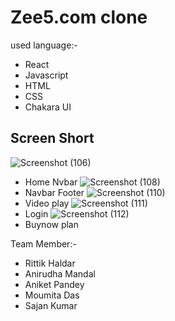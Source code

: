 # Zee5.com clone

used language:-

- React
- Javascript
- HTML
- CSS
- Chakara UI


## Screen Short

![Screenshot (106)](https://scontent.fccu31-1.fna.fbcdn.net/v/t39.30808-6/333909489_723068569522871_6568290365231009397_n.jpg?_nc_cat=105&ccb=1-7&_nc_sid=730e14&_nc_ohc=S__FNhVfaJoAX-c-w3j&_nc_ht=scontent.fccu31-1.fna&oh=00_AfClb4OljTZJh_5OVPAkqcbVDBiVlqAF6SziwZIXHoOzwQ&oe=640366D1)
- Home Nvbar
![Screenshot (108)](https://scontent.fccu31-1.fna.fbcdn.net/v/t39.30808-6/333981204_1260179684900051_6327490019940518943_n.jpg?_nc_cat=111&ccb=1-7&_nc_sid=730e14&_nc_ohc=OP5JuL-8OHsAX-Mg64f&_nc_ht=scontent.fccu31-1.fna&oh=00_AfArx0M7txIAY8KDO8sMmz2sjP2BXM82dQMNx2ukNC_VxQ&oe=64025E8F)
- Navbar Footer
![Screenshot (110)](https://scontent.fccu31-1.fna.fbcdn.net/v/t39.30808-6/333894641_513277667641857_3712025693433383716_n.jpg?_nc_cat=108&ccb=1-7&_nc_sid=730e14&_nc_ohc=BW1aUxvlYacAX8BVOle&_nc_ht=scontent.fccu31-1.fna&oh=00_AfCbJOHAm_0aEZ1StWoYnZNJhAyHTAEsaF8p-bVJq8RwPQ&oe=6401E7AA)
- Video play
![Screenshot (111)](https://scontent.fccu31-1.fna.fbcdn.net/v/t39.30808-6/333936071_622883416335214_2887455868925241243_n.jpg?_nc_cat=109&ccb=1-7&_nc_sid=730e14&_nc_ohc=KXVBkaTOYGkAX8Ubc3x&_nc_ht=scontent.fccu31-1.fna&oh=00_AfA1nLBsX3_NYUXVHdHZvo46tVkhV5zhc5hihZvF3U994g&oe=64030EF2)
- Login
![Screenshot (112)](https://scontent.fccu31-1.fna.fbcdn.net/v/t39.30808-6/334002976_726008832512700_2745555557453629751_n.jpg?_nc_cat=104&ccb=1-7&_nc_sid=730e14&_nc_ohc=HEShZiFbYW8AX9D5VoF&_nc_ht=scontent.fccu31-1.fna&oh=00_AfBV2mwf85957KPWYSmGOApDnouXbwLkiruO4QAxSoSSIA&oe=6402463C)
- Buynow plan


Team Member:-
- Rittik Haldar
- Anirudha Mandal
- Aniket Pandey
- Moumita Das
- Sajan Kumar
